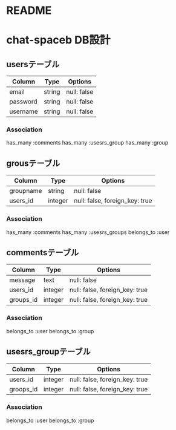 # README
# chat-spaceb DB設計

## usersテーブル
|Column|Type|Options|
|------|----|-------|
|email|string|null: false|
|password|string|null: false|
|username|string|null: false|
### Association
 has_many :comments
 has_many :usesrs_group
 has_many :group

## grousテーブル
|Column|Type|Options|
|------|----|-------|
|groupname|string|null: false|
|users_id|integer|null: false, foreign_key: true|
### Association
 has_many :comments
 has_many :usesrs_groups
 belongs_to :user

## commentsテーブル
|Column|Type|Options|
|------|----|-------|
|message|text|null: false|
|users_id|integer|null: false, foreign_key: true|
|groups_id|integer|null: false, foreign_key: true|
### Association
 belongs_to :user
 belongs_to :group

## usesrs_groupテーブル
|Column|Type|Options|
|------|----|-------|
|users_id|integer|null: false, foreign_key: true|
|groops_id|integer|null: false, foreign_key: true|
### Association
 belongs_to :user
 belongs_to :group